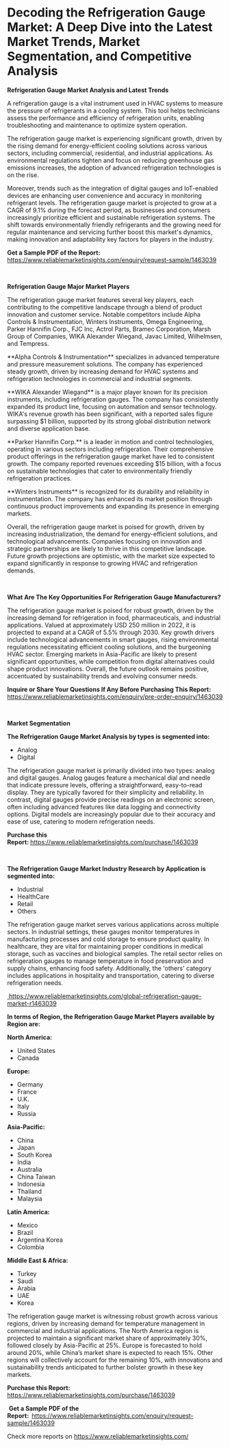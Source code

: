 <p><h1>Decoding the Refrigeration Gauge Market: A Deep Dive into the Latest Market Trends, Market Segmentation, and Competitive Analysis</h1></p><p><strong>Refrigeration Gauge Market Analysis and Latest Trends</strong></p>
<p><p>A refrigeration gauge is a vital instrument used in HVAC systems to measure the pressure of refrigerants in a cooling system. This tool helps technicians assess the performance and efficiency of refrigeration units, enabling troubleshooting and maintenance to optimize system operation. </p><p>The refrigeration gauge market is experiencing significant growth, driven by the rising demand for energy-efficient cooling solutions across various sectors, including commercial, residential, and industrial applications. As environmental regulations tighten and focus on reducing greenhouse gas emissions increases, the adoption of advanced refrigeration technologies is on the rise. </p><p>Moreover, trends such as the integration of digital gauges and IoT-enabled devices are enhancing user convenience and accuracy in monitoring refrigerant levels. The refrigeration gauge market is projected to grow at a CAGR of 9.1% during the forecast period, as businesses and consumers increasingly prioritize efficient and sustainable refrigeration systems. The shift towards environmentally friendly refrigerants and the growing need for regular maintenance and servicing further boost this market's dynamics, making innovation and adaptability key factors for players in the industry.</p></p>
<p><strong>Get a Sample PDF of the Report:&nbsp;</strong> <a href="https://www.reliablemarketinsights.com/enquiry/request-sample/1463039?utm_campaign=3204&utm_medium=2&utm_source=Github&utm_content=ia&utm_term=06042025&utm_id=refrigeration-gauge">https://www.reliablemarketinsights.com/enquiry/request-sample/1463039</a></p>
<p>&nbsp;</p>
<p><strong>Refrigeration Gauge Major Market Players</strong></p>
<p><p>The refrigeration gauge market features several key players, each contributing to the competitive landscape through a blend of product innovation and customer service. Notable competitors include Alpha Controls & Instrumentation, Winters Instruments, Omega Engineering, Parker Hannifin Corp., FJC Inc, Actrol Parts, Bramec Corporation, Marsh Group of Companies, WIKA Alexander Wiegand, Javac Limited, Wilhelmsen, and Tempress.</p><p>**Alpha Controls & Instrumentation** specializes in advanced temperature and pressure measurement solutions. The company has experienced steady growth, driven by increasing demand for HVAC systems and refrigeration technologies in commercial and industrial segments.</p><p>**WIKA Alexander Wiegand** is a major player known for its precision instruments, including refrigeration gauges. The company has consistently expanded its product line, focusing on automation and sensor technology. WIKA's revenue growth has been significant, with a reported sales figure surpassing $1 billion, supported by its strong global distribution network and diverse application base.</p><p>**Parker Hannifin Corp.** is a leader in motion and control technologies, operating in various sectors including refrigeration. Their comprehensive product offerings in the refrigeration gauge market have led to consistent growth. The company reported revenues exceeding $15 billion, with a focus on sustainable technologies that cater to environmentally friendly refrigeration practices.</p><p>**Winters Instruments** is recognized for its durability and reliability in instrumentation. The company has enhanced its market position through continuous product improvements and expanding its presence in emerging markets.</p><p>Overall, the refrigeration gauge market is poised for growth, driven by increasing industrialization, the demand for energy-efficient solutions, and technological advancements. Companies focusing on innovation and strategic partnerships are likely to thrive in this competitive landscape. Future growth projections are optimistic, with the market size expected to expand significantly in response to growing HVAC and refrigeration demands.</p></p>
<p>&nbsp;</p>
<p><strong>What Are The Key Opportunities For Refrigeration Gauge Manufacturers?</strong></p>
<p><p>The refrigeration gauge market is poised for robust growth, driven by the increasing demand for refrigeration in food, pharmaceuticals, and industrial applications. Valued at approximately USD 250 million in 2022, it is projected to expand at a CAGR of 5.5% through 2030. Key growth drivers include technological advancements in smart gauges, rising environmental regulations necessitating efficient cooling solutions, and the burgeoning HVAC sector. Emerging markets in Asia-Pacific are likely to present significant opportunities, while competition from digital alternatives could shape product innovations. Overall, the future outlook remains positive, accentuated by sustainability trends and evolving consumer needs.</p></p>
<p><strong>Inquire or Share Your Questions If Any Before Purchasing This Report:</strong> <a href="https://www.reliablemarketinsights.com/enquiry/pre-order-enquiry/1463039?utm_campaign=3204&utm_medium=2&utm_source=Github&utm_content=ia&utm_term=06042025&utm_id=refrigeration-gauge">https://www.reliablemarketinsights.com/enquiry/pre-order-enquiry/1463039</a></p>
<p>&nbsp;</p>
<p><strong>Market Segmentation</strong></p>
<p><strong>The Refrigeration Gauge Market Analysis by types is segmented into:</strong></p>
<p><ul><li>Analog</li><li>Digital</li></ul></p>
<p><p>The refrigeration gauge market is primarily divided into two types: analog and digital gauges. Analog gauges feature a mechanical dial and needle that indicate pressure levels, offering a straightforward, easy-to-read display. They are typically favored for their simplicity and reliability. In contrast, digital gauges provide precise readings on an electronic screen, often including advanced features like data logging and connectivity options. Digital models are increasingly popular due to their accuracy and ease of use, catering to modern refrigeration needs.</p></p>
<p><strong>Purchase this Report:&nbsp;</strong><a href="https://www.reliablemarketinsights.com/purchase/1463039?utm_campaign=3204&utm_medium=2&utm_source=Github&utm_content=ia&utm_term=06042025&utm_id=refrigeration-gauge">https://www.reliablemarketinsights.com/purchase/1463039</a></p>
<p>&nbsp;</p>
<p><strong>The Refrigeration Gauge Market Industry Research by Application is segmented into:</strong></p>
<p><ul><li>Industrial</li><li>HealthCare</li><li>Retail</li><li>Others</li></ul></p>
<p><p>The refrigeration gauge market serves various applications across multiple sectors. In industrial settings, these gauges monitor temperatures in manufacturing processes and cold storage to ensure product quality. In healthcare, they are vital for maintaining proper conditions in medical storage, such as vaccines and biological samples. The retail sector relies on refrigeration gauges to manage temperature in food preservation and supply chains, enhancing food safety. Additionally, the 'others' category includes applications in hospitality and transportation, catering to diverse refrigeration needs.</p></p>
<p><a href="https://www.reliablemarketinsights.com/global-refrigeration-gauge-market-r1463039?utm_campaign=3204&utm_medium=2&utm_source=Github&utm_content=ia&utm_term=06042025&utm_id=refrigeration-gauge">&nbsp;https://www.reliablemarketinsights.com/global-refrigeration-gauge-market-r1463039</a></p>
<p><strong>In terms of Region, the Refrigeration Gauge Market Players available by Region are:</strong></p>
<p>
    <p> <strong> North America: </strong>
        <ul>
            <li>United States</li>
            <li>Canada</li>
        </ul>
        </p> 
    <p> <strong> Europe: </strong>
        <ul>
            <li>Germany</li>
            <li>France</li>
            <li>U.K.</li>
            <li>Italy</li>
            <li>Russia</li>
        </ul>
        </p> 
    <p> <strong> Asia-Pacific: </strong>
        <ul>
            <li>China</li>
            <li>Japan</li>
            <li>South Korea</li>
            <li>India</li>
            <li>Australia</li>
            <li>China Taiwan</li>
            <li>Indonesia</li>
            <li>Thailand</li>
            <li>Malaysia</li>
        </ul>
        </p> 
    <p> <strong> Latin America: </strong>
        <ul>
            <li>Mexico</li>
            <li>Brazil</li>
            <li>Argentina Korea</li>
            <li>Colombia</li>
        </ul>
        </p> 
    <p> <strong> Middle East & Africa: </strong>
        <ul>
            <li>Turkey</li>
            <li>Saudi</li>
            <li>Arabia</li>
            <li>UAE</li>
            <li>Korea</li>
        </ul>
    </p>
    </p>
<p><p>The refrigeration gauge market is witnessing robust growth across various regions, driven by increasing demand for temperature management in commercial and industrial applications. The North America region is projected to maintain a significant market share of approximately 30%, followed closely by Asia-Pacific at 25%. Europe is forecasted to hold around 20%, while China’s market share is expected to reach 15%. Other regions will collectively account for the remaining 10%, with innovations and sustainability trends anticipated to further bolster growth in these key markets.</p></p>
<p><strong>Purchase this Report: </strong><a href="https://www.reliablemarketinsights.com/purchase/1463039?utm_campaign=3204&utm_medium=2&utm_source=Github&utm_content=ia&utm_term=06042025&utm_id=refrigeration-gauge">https://www.reliablemarketinsights.com/purchase/1463039</a></p>
<p>&nbsp;<strong>Get a Sample PDF of the Report:&nbsp;&nbsp;</strong><a href="https://www.reliablemarketinsights.com/enquiry/request-sample/1463039?utm_campaign=3204&utm_medium=2&utm_source=Github&utm_content=ia&utm_term=06042025&utm_id=refrigeration-gauge">https://www.reliablemarketinsights.com/enquiry/request-sample/1463039</a></p>
<p><strong></strong></p>
<p>Check more reports on <a href="https://www.reliablemarketinsights.com/?utm_campaign=3204&utm_medium=2&utm_source=Github&utm_content=ia&utm_term=06042025&utm_id=refrigeration-gauge">https://www.reliablemarketinsights.com/</a></p>